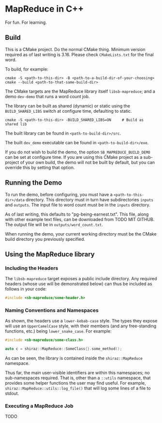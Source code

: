 # MapReduce in C++
For fun. For learning.

## Build

This is a CMake project. Do the normal CMake thing. Minimum version required as of last writing is 3.16. Please check `CMakeLists.txt` for the final word.

To build, for example:

```shell script
cmake -S <path-to-this-dir> -B <path-to-a-build-dir-of-your-choosing>
cmake --build <path-to-that-same-build-dir>
```

The CMake targets are the MapReduce library itself `libsb-mapreduce`; and a demo `dev-demo` that runs a word count job.

The library can be built as shared (dynamic) or static using the `BUILD_SHARED_LIBS` switch at configure time, defaulting to static.

```shell script
cmake -S <path-to-this-dir> -BUILD_SHARED_LIBS=ON     # Build as shared lib
```

The built library can be found in `<path-to-build-dir>/src`.

The built `dev_demo` executable can be found in `<path-to-build-dir>/exe`.

If you do not wish to build the demo, the option `SB_MAPREDUCE_BUILD_DEMO` can be set at configure time.
If you are using this CMake project as a sub-project of your own build, the demo will not be built by default, but you can override this by setting that option.

## Running the Demo

To run the demo, before configuring, you must have a `<path-to-this-dir>/data` directory.
This directory must in turn have subdirectories `inputs` and `outputs`.
The input file to word count must be in the `inputs` directory.

As of last writing, this defaults to "pg-being-earnest.txt".
This file, along with other example text files, can be downloaded from TODO MIT GITHUB.
The output file will be in `outputs/word_count.txt`.

When running the demo, your current working directory must be the CMake build directory you previously specified.

## Using the MapReduce library

### Including the Headers

The `libsb-mapreduce` target exposes a public include directory.
Any required headers (whose use will be demonstrated below) can thus be included as follows in your code:
```c++
#include <sb-mapreduce/some-header.h>
```

### Naming Conventions and Namespaces

As shown, the headers use a `lower-kebab-case` style.
The types they expose will use an `UpperCamelCase` style, with their members (and any free-standing functions, etc.) being `lower_snake_case`.
For example:

```c++
#include <sb-mapreduce/some-class.h>

auto c = shiraz::MapReduce::SomeClass{}.some_method();
```

As can be seen, the library is contained inside the `shiraz::MapReduce` namespace.

Thus far, the main user-visible identifiers are within this namespaces; no sub-namespaces required.
That is, other than a `::utils` namespace, that provides some helper functions the user may find useful.
For example, `shiraz::MapReduce::utils::log_file()` that will log some lines of a file to stdout.

### Executing a MapReduce Job
TODO
